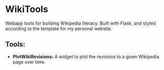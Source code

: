 # WikiTools
Webapp tools for building Wikipedia literacy. Built with Flask, and styled according to the template for my personal website.

## Tools:
- <b>PlotWikiRevisions:</b> A widget to plot the revisions to a given Wikipedia page over time.
